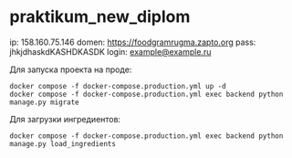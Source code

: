 # praktikum_new_diplom

ip: 158.160.75.146
domen: https://foodgramrugma.zapto.org
pass: jhkjdhaskdKASHDKASDK
login: example@example.ru

Для запуска проекта на проде:
```
docker compose -f docker-compose.production.yml up -d
docker compose -f docker-compose.production.yml exec backend python manage.py migrate
```

Для загрузки ингредиентов:
```
docker compose -f docker-compose.production.yml exec backend python manage.py load_ingredients
```
